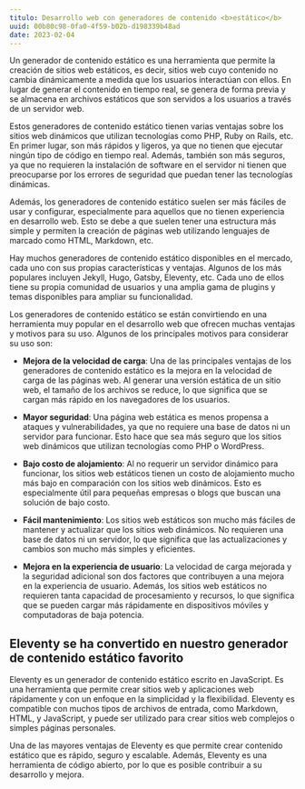 ```yaml
---
titulo: Desarrollo web con generadores de contenido <b>estático</b>
uuid: 00b80c98-0fa0-4f59-b02b-d198339b48ad
date: 2023-02-04
---
```


Un generador de contenido estático es una herramienta que permite la creación de sitios web estáticos, es decir, sitios web cuyo contenido no cambia dinámicamente a medida que los usuarios interactúan con ellos. En lugar de generar el contenido en tiempo real, se genera de forma previa y se almacena en archivos estáticos que son servidos a los usuarios a través de un servidor web.

Estos generadores de contenido estático tienen varias ventajas sobre los sitios web dinámicos que utilizan tecnologías como PHP, Ruby on Rails, etc. En primer lugar, son más rápidos y ligeros, ya que no tienen que ejecutar ningún tipo de código en tiempo real. Además, también son más seguros, ya que no requieren la instalación de software en el servidor ni tienen que preocuparse por los errores de seguridad que puedan tener las tecnologías dinámicas.

Además, los generadores de contenido estático suelen ser más fáciles de usar y configurar, especialmente para aquellos que no tienen experiencia en desarrollo web. Esto se debe a que suelen tener una estructura más simple y permiten la creación de páginas web utilizando lenguajes de marcado como HTML, Markdown, etc.

Hay muchos generadores de contenido estático disponibles en el mercado, cada uno con sus propias características y ventajas. Algunos de los más populares incluyen Jekyll, Hugo, Gatsby, Eleventy, etc. Cada uno de ellos tiene su propia comunidad de usuarios y una amplia gama de plugins y temas disponibles para ampliar su funcionalidad.

Los generadores de contenido estático se están convirtiendo en una herramienta muy popular en el desarrollo web que ofrecen muchas ventajas y motivos para su uso. Algunos de los principales motivos para considerar su uso son:

- **Mejora de la velocidad de carga**: Una de las principales ventajas de los generadores de contenido estático es la mejora en la velocidad de carga de las páginas web. Al generar una versión estática de un sitio web, el tamaño de los archivos se reduce, lo que significa que se cargan más rápido en los navegadores de los usuarios.

- **Mayor seguridad**: Una página web estática es menos propensa a ataques y vulnerabilidades, ya que no requiere una base de datos ni un servidor para funcionar. Esto hace que sea más seguro que los sitios web dinámicos que utilizan tecnologías como PHP o WordPress.

- **Bajo costo de alojamiento**: Al no requerir un servidor dinámico para funcionar, los sitios web estáticos tienen un costo de alojamiento mucho más bajo en comparación con los sitios web dinámicos. Esto es especialmente útil para pequeñas empresas o blogs que buscan una solución de bajo costo.

- **Fácil mantenimiento**: Los sitios web estáticos son mucho más fáciles de mantener y actualizar que los sitios web dinámicos. No requieren una base de datos ni un servidor, lo que significa que las actualizaciones y cambios son mucho más simples y eficientes.

- **Mejora en la experiencia de usuario**: La velocidad de carga mejorada y la seguridad adicional son dos factores que contribuyen a una mejora en la experiencia de usuario. Además, los sitios web estáticos no requieren tanta capacidad de procesamiento y recursos, lo que significa que se pueden cargar más rápidamente en dispositivos móviles y computadoras de baja potencia.

## Eleventy se ha convertido en nuestro generador de contenido estático favorito

Eleventy es un generador de contenido estático escrito en JavaScript. Es una herramienta que permite crear sitios web y aplicaciones web rápidamente y con un enfoque en la simplicidad y la flexibilidad. Eleventy es compatible con muchos tipos de archivos de entrada, como Markdown, HTML, y JavaScript, y puede ser utilizado para crear sitios web complejos o simples páginas personales.

Una de las mayores ventajas de Eleventy es que permite crear contenido estático que es rápido, seguro y escalable. Además, Eleventy es una herramienta de código abierto, por lo que es posible contribuir a su desarrollo y mejora.
